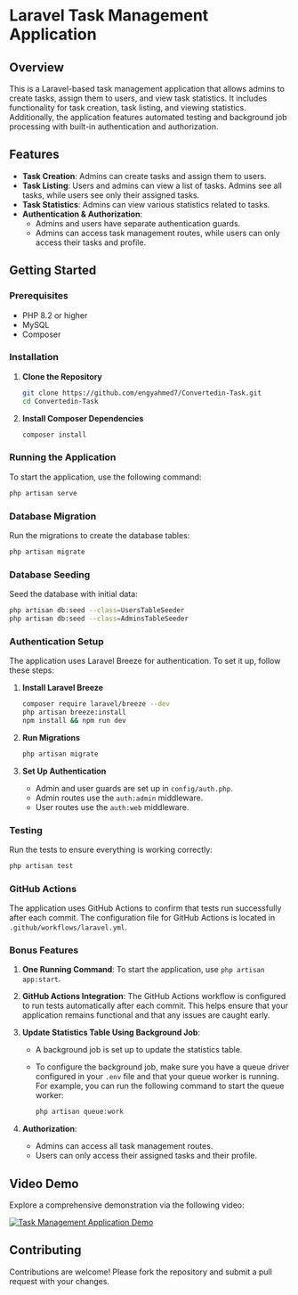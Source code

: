 # Laravel Task Management Application

## Overview

This is a Laravel-based task management application that allows admins to create tasks, assign them to users, and view task statistics. It includes functionality for task creation, task listing, and viewing statistics. Additionally, the application features automated testing and background job processing with built-in authentication and authorization.

## Features

- **Task Creation**: Admins can create tasks and assign them to users.
- **Task Listing**: Users and admins can view a list of tasks. Admins see all tasks, while users see only their assigned tasks.
- **Task Statistics**: Admins can view various statistics related to tasks.
- **Authentication & Authorization**: 
  - Admins and users have separate authentication guards.
  - Admins can access task management routes, while users can only access their tasks and profile.

## Getting Started

### Prerequisites

- PHP 8.2 or higher
- MySQL
- Composer

### Installation

1. **Clone the Repository**

    ```bash
    git clone https://github.com/engyahmed7/Convertedin-Task.git
    cd Convertedin-Task
    ```

2. **Install Composer Dependencies**

    ```bash
    composer install
    ```

### Running the Application

To start the application, use the following command:

```bash
php artisan serve
```

### Database Migration

Run the migrations to create the database tables:

```bash
php artisan migrate
```

### Database Seeding

Seed the database with initial data:

```bash
php artisan db:seed --class=UsersTableSeeder
php artisan db:seed --class=AdminsTableSeeder
```

### Authentication Setup

The application uses Laravel Breeze for authentication. To set it up, follow these steps:

1. **Install Laravel Breeze**

    ```bash
    composer require laravel/breeze --dev
    php artisan breeze:install
    npm install && npm run dev
    ```

2. **Run Migrations**

    ```bash
    php artisan migrate
    ```

3. **Set Up Authentication**

    - Admin and user guards are set up in `config/auth.php`.
    - Admin routes use the `auth:admin` middleware.
    - User routes use the `auth:web` middleware.

### Testing

Run the tests to ensure everything is working correctly:

```bash
php artisan test
```

### GitHub Actions

The application uses GitHub Actions to confirm that tests run successfully after each commit. The configuration file for GitHub Actions is located in `.github/workflows/laravel.yml`.

### Bonus Features

1. **One Running Command**: To start the application, use `php artisan app:start`.

2. **GitHub Actions Integration**: The GitHub Actions workflow is configured to run tests automatically after each commit. This helps ensure that your application remains functional and that any issues are caught early.

3. **Update Statistics Table Using Background Job**:
    - A background job is set up to update the statistics table. 
    - To configure the background job, make sure you have a queue driver configured in your `.env` file and that your queue worker is running. For example, you can run the following command to start the queue worker:

      ```bash
      php artisan queue:work
      ```

4. **Authorization**:
    - Admins can access all task management routes.
    - Users can only access their assigned tasks and their profile.


## Video Demo

Explore a comprehensive demonstration via the following video:

[![Task Management Application Demo](https://img.youtube.com/vi/KMaNQDfokpg/0.jpg)](https://www.youtube.com/watch?v=KMaNQDfokpg)


## Contributing

Contributions are welcome! Please fork the repository and submit a pull request with your changes.
